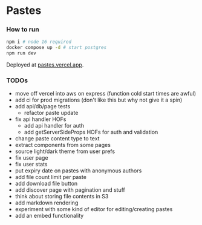 # Pastes

### How to run
```bash
npm i # node 16 required
docker compose up -d # start postgres
npm run dev
```

Deployed at [pastes.vercel.app](https://pastes.vercel.app/).

### TODOs
- move off vercel into aws on express (function cold start times are awful)
- add ci for prod migrations (don't like this but why not give it a spin)
- add api/db/page tests
    - refactor paste update
- fix api handler HOFs
    - add api handler for auth
    - add getServerSideProps HOFs for auth and validation
- change paste content type to text
- extract components from some pages
- source light/dark theme from user prefs
- fix user page
- fix user stats
- put expiry date on pastes with anonymous authors
- add file count limit per paste
- add download file button
- add discover page with pagination and stuff
- think about storing file contents in S3
- add markdown rendering
- experiment with some kind of editor for editing/creating pastes
- add an embed functionality

